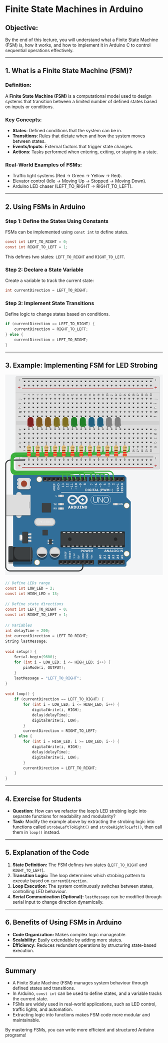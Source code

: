 # **Finite State Machines in Arduino**

## **Objective:**

By the end of this lecture, you will understand what a Finite State Machine (FSM) is, how it works, and how to implement it in Arduino C to control sequential operations effectively.

---

## **1. What is a Finite State Machine (FSM)?**

### **Definition:**

A **Finite State Machine (FSM)** is a computational model used to design systems that transition between a limited number of defined states based on inputs or conditions.

### **Key Concepts:**

- **States**: Defined conditions that the system can be in.
- **Transitions**: Rules that dictate when and how the system moves between states.
- **Events/Inputs**: External factors that trigger state changes.
- **Actions**: Tasks performed when entering, exiting, or staying in a state.

### **Real-World Examples of FSMs:**

- Traffic light systems (Red → Green → Yellow → Red).
- Elevator control (Idle → Moving Up → Stopped → Moving Down).
- Arduino LED chaser (LEFT_TO_RIGHT → RIGHT_TO_LEFT).

---

## **2. Using FSMs in Arduino**

### **Step 1: Define the States Using Constants**

FSMs can be implemented using `const int` to define states.

```c
const int LEFT_TO_RIGHT = 0;
const int RIGHT_TO_LEFT = 1;
```

This defines two states: `LEFT_TO_RIGHT` and `RIGHT_TO_LEFT`.

### **Step 2: Declare a State Variable**

Create a variable to track the current state:

```c
int currentDirection = LEFT_TO_RIGHT;
```

### **Step 3: Implement State Transitions**

Define logic to change states based on conditions.

```c
if (currentDirection == LEFT_TO_RIGHT) {
    currentDirection = RIGHT_TO_LEFT;
} else {
    currentDirection = LEFT_TO_RIGHT;
}
```

---

## **3. Example: Implementing FSM for LED Strobing**

![](assets/2025-03-02-16-17-42.png)

```c
// Define LEDs range
const int LOW_LED = 2;
const int HIGH_LED = 13;

// Define state directions
const int LEFT_TO_RIGHT = 0;
const int RIGHT_TO_LEFT = 1;

// Variables
int delayTime = 200;
int currentDirection = LEFT_TO_RIGHT;
String lastMessage;

void setup() {
    Serial.begin(9600);
    for (int i = LOW_LED; i <= HIGH_LED; i++) {
        pinMode(i, OUTPUT);
    }
    lastMessage = "LEFT_TO_RIGHT";
}

void loop() {
    if (currentDirection == LEFT_TO_RIGHT) {
        for (int i = LOW_LED; i <= HIGH_LED; i++) {
            digitalWrite(i, HIGH);
            delay(delayTime);
            digitalWrite(i, LOW);
        }
        currentDirection = RIGHT_TO_LEFT;
    } else {
        for (int i = HIGH_LED; i >= LOW_LED; i--) {
            digitalWrite(i, HIGH);
            delay(delayTime);
            digitalWrite(i, LOW);
        }
        currentDirection = LEFT_TO_RIGHT;
    }
}
```

---

## **4. Exercise for Students**

- **Question:** How can we refactor the loop’s LED strobing logic into separate functions for readability and modularity?
- **Task:** Modify the example above by extracting the strobing logic into functions called `strobeLeftToRight()` and `strobeRightToLeft()`, then call them in `loop()` instead.

---

## **5. Explanation of the Code**

1. **State Definition:** The FSM defines two states (`LEFT_TO_RIGHT` and `RIGHT_TO_LEFT`).
2. **Transition Logic:** The loop determines which strobing pattern to execute based on `currentDirection`.
3. **Loop Execution:** The system continuously switches between states, controlling LED behaviour.
4. **Serial Communication (Optional):** `lastMessage` can be modified through serial input to change direction dynamically.

---

## **6. Benefits of Using FSMs in Arduino**

- **Code Organization:** Makes complex logic manageable.
- **Scalability:** Easily extendable by adding more states.
- **Efficiency:** Reduces redundant operations by structuring state-based execution.

---

## **Summary**

- A Finite State Machine (FSM) manages system behaviour through defined states and transitions.
- In Arduino, `const int` can be used to define states, and a variable tracks the current state.
- FSMs are widely used in real-world applications, such as LED control, traffic lights, and automation.
- Extracting logic into functions makes FSM code more modular and maintainable.

By mastering FSMs, you can write more efficient and structured Arduino programs!
